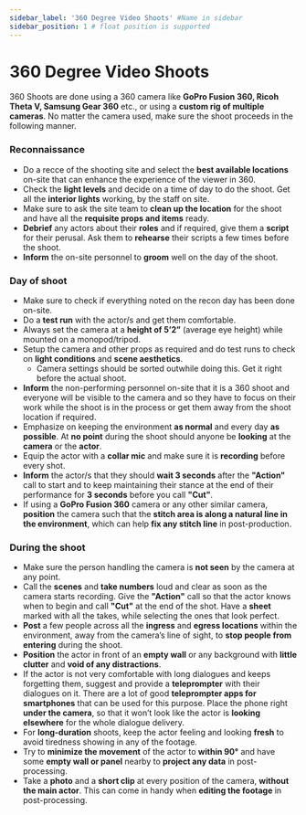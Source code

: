 ```yaml
---
sidebar_label: '360 Degree Video Shoots' #Name in sidebar
sidebar_position: 1 # float position is supported
---
```


# 360 Degree Video Shoots

360 Shoots are done using a 360 camera like **GoPro Fusion 360, Ricoh Theta V, Samsung Gear 360** etc., or using a **custom rig of multiple cameras**. No matter the camera used, make sure the shoot proceeds in the following manner.   

### Reconnaissance

- Do a recce of the shooting site and select the **best available locations** on-site that can enhance the experience of the viewer in 360. 
- Check the **light levels** and decide on a time of day to do the shoot. Get all the **interior lights** working, by the staff on site. 
- Make sure to ask the site team to **clean up the location** for the shoot and have all the **requisite props and items** ready.
- **Debrief** any actors about their **roles** and if required, give them a **script** for their perusal. Ask them to **rehearse** their scripts a few times before the shoot.
- **Inform** the on-site personnel to **groom** well on the day of the shoot. 

### Day of shoot

- Make sure to check if everything noted on the recon day has been done on-site.
- Do a **test run** with the actor/s and get them comfortable.
- Always set the camera at a **height of 5’2”** (average eye height) while mounted on a monopod/tripod.
- Setup the camera and other props as required and do test runs to check on **light conditions** and **scene aesthetics**. 
  - Camera settings should be sorted outwhile doing this. Get it right before the actual shoot. 
- **Inform** the non-performing personnel on-site that it is a 360 shoot and everyone will be visible to the camera and so they have to focus on their work while the shoot is in the process or get them away from the shoot location if required. 
- Emphasize on keeping the environment **as normal** and every day **as possible**. At **no point** during the shoot should anyone be **looking** at the **camera** or the **actor**.
-  Equip the actor with a **collar mic** and make sure it is **recording** before every shot.
- **Inform** the actor/s that they should **wait 3 seconds** after the **"Action"** call to start and to keep maintaining their stance at the end of their performance for **3 seconds** before you call **"Cut"**.
- If using a **GoPro Fusion 360** camera or any other similar camera, **position** the camera such that the **stitch area is along a natural line in the environment**, which can help **fix any stitch line** in post-production.


### During the shoot

- Make sure the person handling the camera is **not seen** by the camera at any point. 
- Call the **scenes** and **take numbers** loud and clear as soon as the camera starts recording. Give the **"Action"** call so that the actor knows when to begin and call **"Cut"** at the end of the shot. Have a **sheet** marked with all the takes, while selecting the ones that look perfect.
- **Post** a few people across all the **ingress** and **egress locations** within the environment, away from the camera’s line of sight, to **stop people from entering** during the shoot. 
- **Position** the actor in front of an **empty wall** or any background with **little clutter** and **void of any distractions**. 
- If the actor is not very comfortable with long dialogues and keeps forgetting them, suggest and provide a **teleprompter** with their dialogues on it. There are a lot of good **teleprompter apps for smartphones** that can be used for this purpose. Place the phone right **under the camera**, so that it won’t look like the actor is **looking elsewhere** for the whole dialogue delivery. 
- For **long-duration** shoots, keep the actor feeling and looking **fresh** to avoid tiredness showing in any of the footage.
- Try to **minimize the movement** of the actor to **within 90°** and have some **empty wall or panel** nearby to **project any data** in post-processing. 
- Take a **photo** and a **short clip** at every position of the camera, **without the main actor**. This can come in handy when **editing the footage** in post-processing.